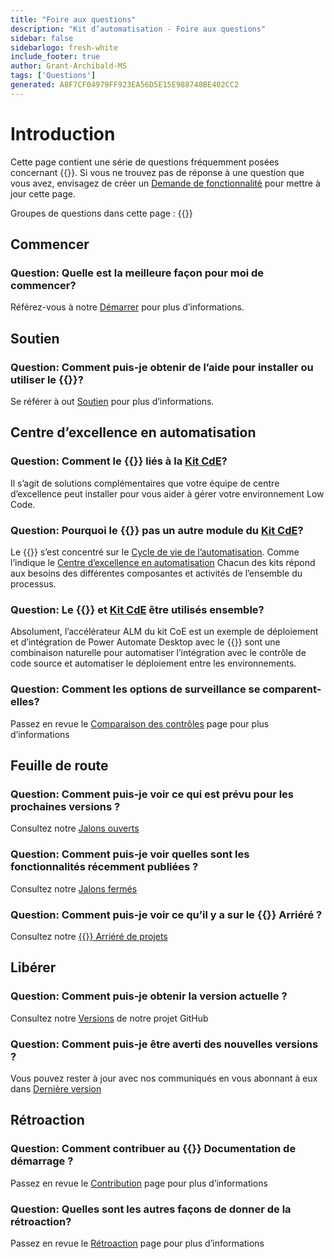 ```yaml
---
title: "Foire aux questions"
description: "Kit d’automatisation - Foire aux questions"
sidebar: false
sidebarlogo: fresh-white
include_footer: true
author: Grant-Archibald-MS
tags: ['Questions']
generated: A8F7CF04979FF923EA56D5E15E988740BE402CC2
---
```


# Introduction

Cette page contient une série de questions fréquemment posées concernant {{<product-name>}}. Si vous ne trouvez pas de réponse à une question que vous avez, envisagez de créer un [Demande de fonctionnalité](https://github.com/microsoft/powercat-automation-kit/issues/new/choose) pour mettre à jour cette page.

Groupes de questions dans cette page :
{{<toc>}}

## Commencer

### **Question:** Quelle est la meilleure façon pour moi de commencer?

Référez-vous à notre [Démarrer](/fr/get-started) pour plus d’informations.

## Soutien

### **Question:** Comment puis-je obtenir de l’aide pour installer ou utiliser le {{<product-name>}}?

Se référer à out [Soutien](/fr/support) pour plus d’informations.

## Centre d’excellence en automatisation

### **Question:** Comment le {{<product-name>}} liés à la [Kit CdE](https://learn.microsoft.com/power-platform/guidance/coe/starter-kit)?

Il s’agit de solutions complémentaires que votre équipe de centre d’excellence peut installer pour vous aider à gérer votre environnement Low Code.

### **Question:** Pourquoi le {{<product-name>}} pas un autre module du [Kit CdE](https://learn.microsoft.com/power-platform/guidance/coe/starter-kit)?

Le {{<product-name>}} s’est concentré sur le [Cycle de vie de l’automatisation](https://learn.microsoft.com/power-automate/guidance/automation-kit/overview/automation-coe-strategy#automation-lifecycle). Comme l’indique le [Centre d’excellence en automatisation](https://learn.microsoft.com/power-automate/guidance/automation-kit/overview/automation-coe-strategy#automation-center-of-excellence) Chacun des kits répond aux besoins des différentes composantes et activités de l’ensemble du processus.

### **Question:** Le {{<product-name>}} et [Kit CdE](https://learn.microsoft.com/power-platform/guidance/coe/starter-kit) être utilisés ensemble?

Absolument, l’accélérateur ALM du kit CoE est un exemple de déploiement et d’intégration de Power Automate Desktop avec le {{<product-name>}} sont une combinaison naturelle pour automatiser l’intégration avec le contrôle de code source et automatiser le déploiement entre les environnements.

### **Question:** Comment les options de surveillance se comparent-elles?

Passez en revue le [Comparaison des contrôles](/fr/monitoring-compare) page pour plus d’informations

## Feuille de route

### **Question:** Comment puis-je voir ce qui est prévu pour les prochaines versions ?

Consultez notre [Jalons ouverts](https://github.com/microsoft/powercat-automation-kit/milestones?state=open)

### **Question:** Comment puis-je voir quelles sont les fonctionnalités récemment publiées ?

Consultez notre [Jalons fermés](https://github.com/microsoft/powercat-automation-kit/milestones?state=closed)

### **Question:** Comment puis-je voir ce qu’il y a sur le {{<product-name>}} Arriéré ?

Consultez notre [{{<product-name>}} Arriéré de projets](https://aka.ms/ak4pp/backlog)

## Libérer

### **Question:** Comment puis-je obtenir la version actuelle ?

Consultez notre [Versions](https://github.com/microsoft/powercat-automation-kit/releases) de notre projet GitHub

### **Question:** Comment puis-je être averti des nouvelles versions ?

Vous pouvez rester à jour avec nos communiqués en vous abonnant à eux dans [Dernière version](https://github.com/microsoft/powercat-automation-kit#latest-release)

## Rétroaction

### **Question:** Comment contribuer au {{<product-name>}} Documentation de démarrage ?

Passez en revue le [Contribution](/fr/contribution) page pour plus d’informations

### **Question:** Quelles sont les autres façons de donner de la rétroaction?

Passez en revue le [Rétroaction](/fr/contribution/feedback) page pour plus d’informations
